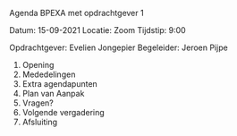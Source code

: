Agenda BPEXA met opdrachtgever 1

Datum: 15-09-2021
Locatie: Zoom
Tijdstip: 9:00

Opdrachtgever: Evelien Jongepier
Begeleider: Jeroen Pijpe

1. Opening
2. Mededelingen
3. Extra agendapunten
4. Plan van Aanpak
5. Vragen?
6. Volgende vergadering
7. Afsluiting